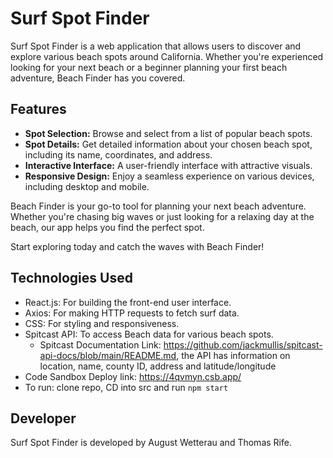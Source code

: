 # Surf Spot Finder

Surf Spot Finder is a web application that allows users to discover and explore various beach spots around California. Whether you're experienced looking for your next beach or a beginner planning your first beach adventure, Beach Finder has you covered.

## Features

- **Spot Selection:** Browse and select from a list of popular beach spots.
- **Spot Details:** Get detailed information about your chosen beach spot, including its name, coordinates, and address.
- **Interactive Interface:** A user-friendly interface with attractive visuals.
- **Responsive Design:** Enjoy a seamless experience on various devices, including desktop and mobile.

Beach Finder is your go-to tool for planning your next beach adventure. Whether you're chasing big waves or just looking for a relaxing day at the beach, our app helps you find the perfect spot.

Start exploring today and catch the waves with Beach Finder!

## Technologies Used

- React.js: For building the front-end user interface.
- Axios: For making HTTP requests to fetch surf data.
- CSS: For styling and responsiveness.
- Spitcast API: To access Beach data for various beach spots.
    - Spitcast Documentation Link: https://github.com/jackmullis/spitcast-api-docs/blob/main/README.md, the API has information on location,   name, county ID, address and latitude/longitude
- Code Sandbox Deploy link: https://4qvmyn.csb.app/
- To run: clone repo, CD into src and run `npm start`

## Developer

Surf Spot Finder is developed by August Wetterau and Thomas Rife. 
